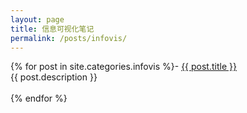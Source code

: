 ```yaml
---
layout: page
title: 信息可视化笔记
permalink: /posts/infovis/
---
```


{% for post in site.categories.infovis %}- 
	<a class="page-link" href="{{ site.url }}{{ post.url }}">{{ post.title }}</a><br>{{ post.description }}<br><br>
{% endfor %}
